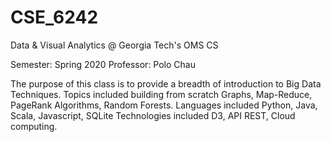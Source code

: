 # CSE_6242
Data &amp; Visual Analytics @ Georgia Tech's OMS CS

Semester: Spring 2020 
Professor: Polo Chau

The purpose of this class is to provide a breadth of introduction to Big Data Techniques. 
Topics included building from scratch Graphs, Map-Reduce, PageRank Algorithms, Random Forests.
Languages included Python, Java, Scala, Javascript, SQLite
Technologies included D3, API REST, Cloud computing. 
